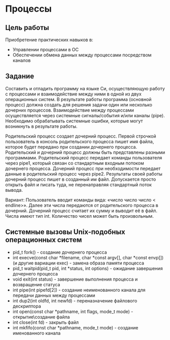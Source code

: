 # Процессы

## Цель работы
Приобретение практических навыков в:
- Управлении процессами в ОС
- Обеспечении обмена данных между процессами посредством каналов

## Задание
Составить и отладить программу на языке Си, осуществляющую работу с процессами и
взаимодействие между ними в одной из двух операционных систем. В результате работы
программа (основной процесс) должна создать для решения задачи один или несколько
дочерних процессов. Взаимодействие между процессами осуществляется через системные
сигналы/события и/или каналы (pipe).
Необходимо обрабатывать системные ошибки, которые могут возникнуть в результате работы.

Родительский процесс создает дочерний процесс. Первой строчкой пользователь в консоль
родительского процесса пишет имя файла, которое будет передано при создании дочернего
процесса. Родительский и дочерний процесс должны быть представлены разными программами.
Родительский процесс передает команды пользователя через pipe1, который связан со
стандартным входным потоком дочернего процесса. Дочерний процесс при необходимости
передает данные в родительский процесс через pipe2. Результаты своей работы дочерний
процесс пишет в созданный им файл. Допускается просто открыть файл и писать туда, не
перенаправляя стандартный поток вывода.

Вариант: Пользователь вводит команды вида: «число число число < endline>». Далее эти числа
передаются от родительского процесса в дочерний. Дочерний процесс считает их сумму и
выводит её в файл. Числа имеют тип int. Количество чисел может быть произвольным.

## Системные вызовы Unix-подобных операционных систем
- pid_t fork() - создание дочернего процесса
- int execve(const char *filename, char *const argv[], char *const envp[]) (и другие вариации
exec) - замена образа памяти процесса
- pid_t waitpid(pid_t pid, int *status, int options) - ожидание завершения дочернего процесса
- void exit(int status) - завершение выполнения процесса и возвращение статуса
- int pipe(int pipefd[2]) - создание неименованного канала для передачи данных между
процессами
- int dup2(int oldfd, int newfd) - переназначение файлового дескриптора
- int open(const char *pathname, int flags, mode_t mode) - открытие\создание файла
- int close(int fd) - закрыть файл
- int mkfifo(const char *pathname, mode_t mode) - создание именованного канала
